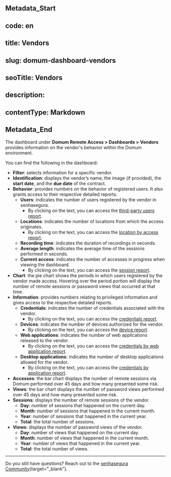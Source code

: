 ## Metadata_Start 
## code: en
## title: Vendors 
## slug: domum-dashboard-vendors 
## seoTitle: Vendors 
## description:  
## contentType: Markdown 
## Metadata_End
The dashboard under **Domum Remote Access > Dashboards > Vendors** provides information on the vendor's behavior within the Domum environment.

You can find the following in the dashboard:

* **Filter**: selects information for a specific vendor.
* **Identification**: displays the vendor’s name, the image (if provided), the **start date**, and the **due date** of the contract.
* **Behavior**: provides numbers on the behavior of registered users. It also grants access to their respective detailed reports.
    * **Users**: indicates the number of users registered by the vendor in senhasegura.
         * By clicking on the text, you can access the [third-party users report](/v3-32/docs/domum-dashboard-third-party-users).
    * **Locations**:  indicates the number of locations from which the access originates.
         * By clicking on the text, you can access the [location by access report](/v3-32/docs/domum-access-report).
    * **Recording time**: indicates the duration of recordings in seconds.
    * **Average length**: indicates the average time of the sessions performed in seconds.
    * **Current access**: indicates the number of accesses in progress when viewing the dashboard.
        * By clicking on the text, you can access the [session report](/v3-32/docs/domum-sessions-report).
* **Chart**: the pie chart shows the periods in which users registered by the vendor made access. Hovering over the period portion will display the number of remote sessions or password views that occurred at that time.
* **Information**: provides numbers relating to privileged information and gives access to the respective detailed reports.
    * **Credentials**: indicates the number of credentials associated with the vendor.
      * By clicking on the text, you can access the [credentials report](/v3-32/docs/domum-credentials-report-for-domum-remote-access).
    * **Devices**: indicates the number of devices authorized for the vendor.
        * By clicking on the text, you can access the [device report](/v3-32/docs/domum-devices-report).
    * **Web applications**: indicates the number of web applications released to the vendor.
        * By clicking on the text, you can access the [credentials by web application report](/v3-32/docs/domum-credentials-by-application-reports).
    * **Desktop applications**: indicates the number of desktop applications allowed for the vendor.
       * By clicking on the text, you can access the [credentials by application report](/v3-32/docs/domum-credentials-by-application-reports).
* **Accesses**: the bar chart displays the number of remote sessions via Domum performed over 45 days and how many presented some risk.
* **Views**: the bar chart displays the number of password views performed over 45 days and how many presented some risk.
* **Sessions**: displays the number of remote sessions of the vendor.
    * **Day**: number of sessions that happened on the current day.
    * **Month**: number of sessions that happened in the current month.
    * **Year**: number of sessions that happened in the current year.
    * **Total**: the total number of sessions.
* **Views**: displays the number of password views of the vendor.
    * **Day**: number of views that happened on the current day.
    * **Month**: number of views that happened in the current month.
    * **Year**: number of views that happened in the current year.
    * **Total**: the total number of views.
* * *
Do you still have questions? Reach out to the [senhasegura Community](https://community.senhasegura.io/){target="_blank"}.
